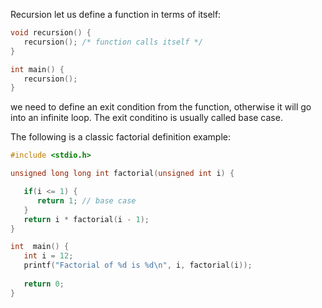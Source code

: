 Recursion let us define a function in terms of itself:

```c
void recursion() {
   recursion(); /* function calls itself */
}

int main() {
   recursion();
}
```

we need to define an exit condition from the function, otherwise it will go into an infinite loop. The exit conditino is usually called base case.

The following is a classic factorial definition example:

```c
#include <stdio.h>

unsigned long long int factorial(unsigned int i) {

   if(i <= 1) {
      return 1; // base case
   }
   return i * factorial(i - 1);
}

int  main() {
   int i = 12;
   printf("Factorial of %d is %d\n", i, factorial(i));
   
   return 0;
}
```